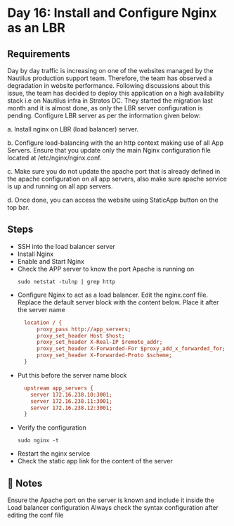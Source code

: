 # Day 16: Install and Configure Nginx as an LBR

## Requirements
Day by day traffic is increasing on one of the websites managed by the Nautilus production support team. Therefore, the team has observed a degradation in website performance. Following discussions about this issue, the team has decided to deploy this application on a high availability stack i.e on Nautilus infra in Stratos DC. They started the migration last month and it is almost done, as only the LBR server configuration is pending. Configure LBR server as per the information given below:

a. Install nginx on LBR (load balancer) server.

b. Configure load-balancing with the an http context making use of all App Servers. Ensure that you update only the main Nginx configuration file located at /etc/nginx/nginx.conf.

c. Make sure you do not update the apache port that is already defined in the apache configuration on all app servers, also make sure apache service is up and running on all app servers.

d. Once done, you can access the website using StaticApp button on the top bar.

## Steps
- SSH into the load balancer server
- Install Nginx
- Enable and Start Nginx
- Check the APP server to know the port Apache is running on
  ```console
  sudo netstat -tulnp | grep http
  ```
- Configure Nginx to act as a load balancer. Edit the nginx.conf file. Replace the default server block with the content below. Place it after the server name
  ```ini
    location / {
        proxy_pass http://app_servers;
        proxy_set_header Host $host;
        proxy_set_header X-Real-IP $remote_addr;
        proxy_set_header X-Forwarded-For $proxy_add_x_forwarded_for;
        proxy_set_header X-Forwarded-Proto $scheme;
    }
  ```
- Put this before the server name block
  ```ini
    upstream app_servers {
      server 172.16.238.10:3001;
      server 172.16.238.11:3001;
      server 172.16.238.12:3001;
    }
  ```
- Verify the configuration
  ```console
  sudo nginx -t
  ```
- Restart the nginx service
- Check the static app link for the content of the server


## 📝 Notes
Ensure the Apache port on the server is known and include it inside the Load balancer configuration
Always check the syntax configuration after editing the conf file

